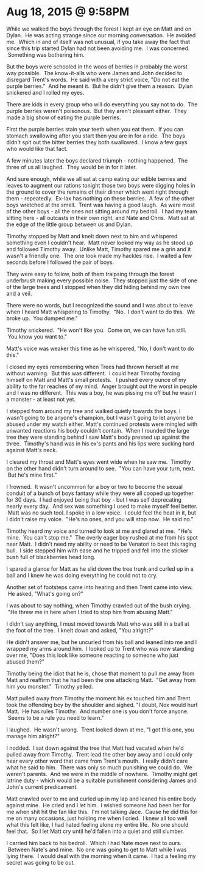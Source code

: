 # Aug 18, 2015 @ 9:58PM

While we walked the boys through the forest I kept an eye on Matt and on Dylan.  He was acting strange since our morning conversation.  He avoided me.  Which in and of itself was not unusual, if you take away the fact that since this trip started Dylan had not been avoiding me.  I was concerned.  Something was bothering him.

But the boys were schooled in the woos of berries in probably the worst way possible.  The know-it-alls who were James and John decided to disregard Trent's words.  He said with a very strict voice, "Do not eat the purple berries."  And he meant it.  But he didn't give them a reason.  Dylan snickered and I rolled my eyes.  

There are kids in every group who will do everything you say not to do.  The purple berries weren't poisonous.  But they aren't pleasant either.  They made a big show of eating the purple berries.

First the purple berries stain your teeth when you eat them.  If you can stomach swallowing after you start then you are in for a ride.  The boys didn't spit out the bitter berries they both swallowed.  I know a few guys who would like that fact.  

A few minutes later the boys declared triumph - nothing happened.  The three of us all laughed.  They would be in for it later.

And sure enough, while we all sat at camp eating our edible berries and leaves to augment our rations tonight those two boys were digging holes in the ground to cover the remains of their dinner which went right through them - repeatedly.  Ex-lax has nothing on these berries.  A few of the other boys wretched at the smell.  Trent was having a good laugh.  As were most of the other boys - all the ones not sitting around my bedroll.  I had my team sitting here - all outcasts in their own right, and Nate and Chris.  Matt sat at the edge of the little group between us and Dylan.

Timothy stopped by Matt and knelt down next to him and whispered something even I couldn't hear.  Matt never looked my way as he stood up and followed Timothy away.  Unlike Matt, Timothy spared me a grin and it wasn't a friendly one.  The one look made my hackles rise.  I waited a few seconds before I followed the pair of boys.

They were easy to follow, both of them traipsing through the forest underbrush making every possible noise.  They stopped just the side of one of the large trees and I stopped when they did hiding behind my own tree and a veil.

There were no words, but I recognized the sound and I was about to leave when I heard Matt whispering to Timothy.  "No.  I don't want to do this.  We broke up.  You dumped me."

Timothy snickered.  "He won't like you.  Come on, we can have fun still.  You know you want to."

Matt's voice was weaker this time as he whispered, "No, I don't want to do this."

I closed my eyes remembering when Trees had thrown herself at me without warning.  But this was different.  I could hear Timothy forcing himself on Matt and Matt's small protests.   I pushed every ounce of my ability to the far reaches of my mind.  Anger brought out the worst in people and I was no different.  This was a boy, he was pissing me off but he wasn't a monster - at least not yet.

I stepped from around my tree and walked quietly towards the boys. I wasn't going to be anyone's champion, but I wasn't going to let anyone be abused under my watch either. Matt's continued protests were mingled with unwanted reactions his body couldn't contain.  When I rounded the large tree they were standing behind I saw Matt's body pressed up against the three.  Timothy's hand was in his ex's pants and his lips were sucking hard against Matt's neck.

I cleared my throat and Matt's eyes went wide when he saw me.  Timothy on the other hand didn't turn around to see.  "You can have your turn, next.  But he's mine first."

I frowned.  It wasn't uncommon for a boy or two to become the sexual conduit of a bunch of boys fantasy while they were all cooped up together for 30 days.  I had enjoyed being that boy - but I was self deprecating nearly every day.  And sex was something I used to make myself feel better.  Matt was no such tool. I spoke in a low voice.  I could feel the heat in it, but I didn't raise my voice.  "He's no ones, and you will stop now.  He said no."

Timothy heard my voice and turned to look at me and glared at me.  "He's mine.  You can't stop me."  The overly eager boy rushed at me from his spot near Matt.  I didn't need my ability or need to be Venatori to beat this raging bull.  I side stepped him with ease and he tripped and fell into the sticker bush full of blackberries head long.

I spared a glance for Matt as he slid down the tree trunk and curled up in a ball and I knew he was doing everything he could not to cry.

Another set of footsteps came into hearing and then Trent came into view.  He asked, "What's going on?"

I was about to say nothing, when Timothy crawled out of the bush crying.  "He threw me in here when I tried to stop him from abusing Matt."

I didn't say anything, I must moved towards Matt who was still in a ball at the foot of the tree.  I knelt down and asked, "You alright?"

He didn't answer me, but he uncurled from his ball and leaned into me and I wrapped my arms around him.  I looked up to Trent who was now standing over me, "Does this look like someone reacting to someone who just abused them?"

Timothy being the idiot that he is, chose that moment to pull me away from Matt and reaffirm that he had been the one attacking Matt.  "Get away from him you monster."  Timothy yelled.  

Matt pulled away from Timothy the moment his ex touched him and Trent took the offending boy by the shoulder and sighed. "I doubt, Nox would hurt Matt.  He has rules Timothy.  And number one is you don't force anyone.  Seems to be a rule you need to learn."

I laughed.  He wasn't wrong.  Trent looked down at me, "I got this one, you manage him alright?"

I nodded.  I sat down against the tree that Matt had vacated when he'd pulled away from Timothy.  Trent lead the other boy away and I could only hear every other word that came from Trent's mouth.  I really didn't care what he said to him.  There was only so much punishing we could do.  We weren't parents.  And we were in the middle of nowhere.  Timothy might get latrine duty - which would be a suitable punishment considering James and John's current predicament.

Matt crawled over to me and curled up in my lap and leaned his entire body against mine.  He cried and I let him.  I wished someone had been her for me when shit hit the fan like this.  I'm not talking Jace.  Cause he did this for me on many occasions, just holding me when I cried.  I knew all too well what this felt like, I had hated feeling alone my entire life.  No one should feel that.  So I let Matt cry until he'd fallen into a quiet and still slumber.

I carried him back to his bedroll.  Which I had Nate move next to ours.  Between Nate's and mine.  No one was going to get to Matt while I was lying there.  I would deal with the morning when it came.  I had a feeling my secret was going to be out.

